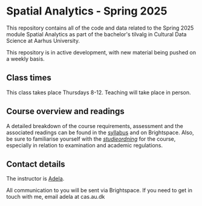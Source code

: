 # Spatial Analytics - Spring 2025

This repository contains all of the code and data related to the Spring 2025 module Spatial Analytics as part of the bachelor's tilvalg in Cultural Data Science at Aarhus University.

This repository is in active development, with new material being pushed on a weekly basis.

## Class times
This class takes place Thursdays 8-12. Teaching will take place in person.

## Course overview and readings
A detailed breakdown of the course requirements, assessment and the associated readings can be found in the [syllabus](https://docs.google.com/document/d/1YRdy6feIwfROrirjega6aZ9f36_ahvku2qBhamJ9-js/edit) and on Brightspace. Also, be sure to familiarise yourself with the [_studieordning_](https://eddiprod.au.dk/EDDI/webservices/DokOrdningService.cfc?method=visGodkendtOrdning&dokOrdningId=15952&sprog=en) for the course, especially in relation to examination and academic regulations.

## Contact details
The instructor is [Adela](https://pure.au.dk/portal/da/persons/adela-sobotkova(2b586b3a-ca43-404e-b68c-113ec08b4ee9).html).

All communication to you will be sent via Brightspace. If you need to get in touch with me, email adela at cas.au.dk
